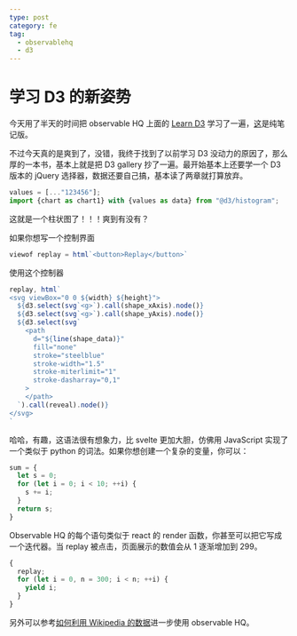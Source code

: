 ```yaml
---
type: post
category: fe
tag:
  - observablehq
  - d3
---
```


# 学习 D3 的新姿势

今天用了半天的时间把 observable HQ 上面的 [Learn D3](https://observablehq.com/@d3/learn-d3) 学习了一遍，[这](https://observablehq.com/@gongbaodd/d3-js)是纯笔记版。

不过今天真的是爽到了，没错，我终于找到了以前学习 D3 没动力的原因了，那么厚的一本书，基本上就是把 D3 gallery 抄了一遍。最开始基本上还要学一个 D3 版本的 jQuery 选择器，数据还要自己搞，基本读了两章就打算放弃。

```js
values = [..."123456"];
import {chart as chart1} with {values as data} from "@d3/histogram";
```

这就是一个柱状图了！！！爽到有没有？

如果你想写一个控制界面

```js
viewof replay = html`<button>Replay</button>`
```

使用这个控制器

```js
replay, html`
<svg viewBox="0 0 ${width} ${height}">
  ${d3.select(svg`<g>`).call(shape_xAxis).node()}
  ${d3.select(svg`<g>`).call(shape_yAxis).node()}
  ${d3.select(svg`
    <path
      d="${line(shape_data)}"
      fill="none"
      stroke="steelblue"
      stroke-width="1.5"
      stroke-miterlimit="1"
      stroke-dasharray="0,1"
    >
    </path>
  `).call(reveal).node()}
</svg>
`
```

哈哈，有趣，这语法很有想象力，比 svelte 更加大胆，仿佛用 JavaScript 实现了一个类似于 python 的词法。如果你想创建一个复杂的变量，你可以：

```js
sum = {
  let s = 0;
  for (let i = 0; i < 10; ++i) {
    s += i;
  }
  return s;
}
```

Observable HQ 的每个语句类似于 react 的 render 函数，你甚至可以把它写成一个迭代器。当 replay 被点击，页面展示的数值会从 1 逐渐增加到 299。

```js
{
  replay;
  for (let i = 0, n = 300; i < n; ++i) {
    yield i;
  }
}
```

另外可以参考[如何利用 Wikipedia 的数据](https://observablehq.com/@mbostock/working-with-wikipedia-data)进一步使用 observable HQ。
